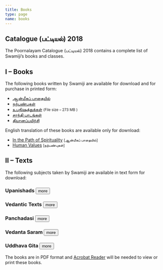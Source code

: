 ```yaml
---
title: Books
type: page
name: books
---
```


## Catalogue (பட்டியல்) 2018
The Poornalayam Catalogue (பட்டியல்) 2018 contains a complete list of Swamiji’s books and classes.

## I – Books
The following books written by Swamiji are available for download and for purchase in printed form:

<ul>
   <li><a href="/wp-content/uploads/aanmeeka-padaiyil-book-tamil.pdf">ஆன்மீகப் பாதையில்</a></li>
   <li><a href="/wp-content/uploads/human-values-book-tamil.pdf">நற்பண்புகள்</a></li>
   <li><a href="https://media.poornalayam.org/download/UpanishadsTamil/Upanishads_Full_Book.pdf">உபநிஷத்துக்கள்</a> <small>(File size – 273 MB )</small></li>
   <li><a href="/wp-content/uploads/shanti-pata-mantras-tamil.pdf">சாந்தி பாடங்கள்</a></li>
   <li><a href="/wp-content/uploads/dhyaana-payirchi.pdf">தியானப்பயிற்சி</a></li>
</ul>

English translation of these books are available only for download:

<ul>
   <li><a href="/wp-content/uploads/InThePathOfSpirituality.pdf">In the Path of Spiritualit</a><a href="/wp-content/uploads/InThePathOfSpirituality.pdf">y</a>&nbsp;<small>[ஆன்மீகப் பாதையில்]</small></li>
   <li><a href="/wp-content/uploads/human-values-book-english.pdf">Human Values</a> <small>[நற்பண்புகள்]</small></li>
</ul>

## II – Texts
The following subjects taken by Swamiji are available in text form for download:

### Upanishads <button onclick='showhide(this, "up")'>more</button>
<div id="up" class="collapse" style="display: none;">
   <ul>
      <li><a href="https://media.poornalayam.org/download/UpanishadsTamil/02_Mundaka_Upanishad.pdf">Mundaka Upanishad</a></li>
      <li><a href="https://media.poornalayam.org/download/UpanishadsTamil/03_Kena_Upanishad.pdf">Kena Upanishad</a></li>
      <li><a href="https://media.poornalayam.org/download/UpanishadsTamil/04_Katha_Upanishad.pdf">Katha Upanishad</a></li>
      <li><a href="https://media.poornalayam.org/download/UpanishadsTamil/05_Kaivalya_Upanishad.pdf">Kaivalya Upanishad</a></li>
      <li><a href="https://media.poornalayam.org/download/UpanishadsTamil/06_Taittiriya_Upanishad.pdf">Taittiriya Upanishad</a></li>
      <li><a href="https://media.poornalayam.org/download/UpanishadsTamil/07_Isavasya_Upanishad.pdf">Isavasya Upanishad</a></li>
      <li><a href="https://media.poornalayam.org/download/UpanishadsTamil/08_Mandukya_Upanishad.pdf">Mandukya Upanishad</a></li>
      <li>Mandukya Upanishad With Gowdapadha Karika <a href="https://media.poornalayam.org/download/MandukyaUpanishadGowdapadhaKarika/Mandukya_Upanishad_with_Gowdapadha_Karika_Tamil_1_of_4.pdf">Part 1</a> <a href="https://media.poornalayam.org/download/MandukyaUpanishadGowdapadhaKarika/Mandukya_Upanishad_with_Gowdapadha_Karika_Tamil_2_of_4.pdf">Part 2</a> <a href="https://media.poornalayam.org/download/MandukyaUpanishadGowdapadhaKarika/Mandukya_Upanishad_with_Gowdapadha_Karika_Tamil_3_of_4.pdf">Part 3</a> <a href="https://media.poornalayam.org/download/MandukyaUpanishadGowdapadhaKarika/Mandukya_Upanishad_with_Gowdapadha_Karika_Tamil_4_of_4.pdf">Part 4</a></li>
      <li><a href="https://media.poornalayam.org/download/UpanishadsTamil/00_Upanishads_Title_Pages.pdf">Upanishads Book Title Pages</a></li>
      <li><a href="https://media.poornalayam.org/download/UpanishadsTamil/01_Upanishads_Preface.pdf">Upanishads Book Preface</a></li>
      <li><a href="https://media.poornalayam.org/download/UpanishadsTamil/Upanishads_Full_Book.pdf">Upanishads Full Book</a></li>
   </ul>
   <p>Internet archive <a href="https://archive.org/details/UpanishadsTamil/">Upanishads book</a> download page.<br></p>
</div>

### Vedantic Texts <button onclick='showhide(this, "vt")'>more</button>
<div id="vt" class="collapse " style="display: none;">
   <ul>
      <li><a href="https://media.poornalayam.org/download/Panchadasi/Panchadasi_Chapter_01.pdf">Chapter 01</a></li>
      <li><a href="https://media.poornalayam.org/download/Panchadasi/Panchadasi_Chapter_02.pdf">Chapter 02</a></li>
      <li><a href="https://media.poornalayam.org/download/Panchadasi/Panchadasi_Chapter_03.pdf">Chapter 03</a></li>
      <li><a href="https://media.poornalayam.org/download/Panchadasi/Panchadasi_Chapter_04.pdf">Chapter 04</a></li>
      <li><a href="https://media.poornalayam.org/download/Panchadasi/Panchadasi_Chapter_05.pdf">Chapter 05</a></li>
      <li><a href="https://media.poornalayam.org/download/Panchadasi/Panchadasi_Chapter_06.pdf">Chapter 06</a></li>
      <li><a href="https://media.poornalayam.org/download/Panchadasi/Panchadasi_Chapter_07.pdf">Chapter 07</a></li>
      <li><a href="https://media.poornalayam.org/download/Panchadasi/Panchadasi_Chapter_08.pdf">Chapter 08</a></li>
      <li><a href="https://media.poornalayam.org/download/Panchadasi/Panchadasi_Chapter_09.pdf">Chapter 09</a></li>
      <li><a href="https://media.poornalayam.org/download/Panchadasi/Panchadasi_Chapter_10.pdf">Chapter 10</a></li>
      <li><a href="https://media.poornalayam.org/download/Panchadasi/Panchadasi_Chapter_11-15.pdf">Chapters 11-15</a></li>
   </ul>
   <p>Internet archive <a href="https://archive.org/details/Panchadasi/">Panchadasi</a> download page.<br></p>
</div>

### Panchadasi <button onclick='showhide(this, "pd")'>more</button>
<div id="pd" class="collase " style="display: none;">
   <ul>
      <li><a href="https://media.poornalayam.org/download/Panchadasi/Panchadasi_Chapter_01.pdf">Chapter 01</a></li>
      <li><a href="https://media.poornalayam.org/download/Panchadasi/Panchadasi_Chapter_02.pdf">Chapter 02</a></li>
      <li><a href="https://media.poornalayam.org/download/Panchadasi/Panchadasi_Chapter_03.pdf">Chapter 03</a></li>
      <li><a href="https://media.poornalayam.org/download/Panchadasi/Panchadasi_Chapter_04.pdf">Chapter 04</a></li>
      <li><a href="https://media.poornalayam.org/download/Panchadasi/Panchadasi_Chapter_05.pdf">Chapter 05</a></li>
      <li><a href="https://media.poornalayam.org/download/Panchadasi/Panchadasi_Chapter_06.pdf">Chapter 06</a></li>
      <li><a href="https://media.poornalayam.org/download/Panchadasi/Panchadasi_Chapter_07.pdf">Chapter 07</a></li>
      <li><a href="https://media.poornalayam.org/download/Panchadasi/Panchadasi_Chapter_08.pdf">Chapter 08</a></li>
      <li><a href="https://media.poornalayam.org/download/Panchadasi/Panchadasi_Chapter_09.pdf">Chapter 09</a></li>
      <li><a href="https://media.poornalayam.org/download/Panchadasi/Panchadasi_Chapter_10.pdf">Chapter 10</a></li>
      <li><a href="https://media.poornalayam.org/download/Panchadasi/Panchadasi_Chapter_11-15.pdf">Chapters 11-15</a></li>
   </ul>
   <p>Internet archive <a href="https://archive.org/details/Panchadasi/">Panchadasi</a> download page.<br></p>
</div>

### Vedanta Saram <button onclick='showhide(this, "vs")'>more</button>
<div id="vs" class="collapse" style="display: none;">
   <ul>
      <li><a href="https://media.poornalayam.org/download/VedantaSaram/VS_01.pdf">Part 1</a></li>
      <li><a href="https://media.poornalayam.org/download/VedantaSaram/VS_02.pdf">Part 2</a></li>
      <li><a href="https://media.poornalayam.org/download/VedantaSaram/VS_03.pdf">Part 3</a></li>
      <li><a href="https://media.poornalayam.org/download/VedantaSaram/VS_04.pdf">Part 4</a></li>
      <li><a href="https://media.poornalayam.org/download/VedantaSaram/VS_05.pdf">Part 5</a></li>
      <li><a href="https://media.poornalayam.org/download/VedantaSaram/VS_06.pdf">Part 6</a></li>
   </ul>
   <p>Internet archive <a href="https://archive.org/details/VedantaSaram/">Vedanta Saram</a> download page.</p>
</div>

### Uddhava Gita <button onclick='showhide(this, "ug")'>more</button>
<div id="ug" class="collapse" style="display: none;">
   <ul>
      <li><a href="https://media.poornalayam.org/download/UddhavaGitaText/Uddhava_Gita_Chapter_01.pdf">Chapter 01</a></li>
      <li><a href="https://media.poornalayam.org/download/UddhavaGitaText/Uddhava_Gita_Chapter_02.pdf">Chapter 02</a></li>
      <li><a href="https://media.poornalayam.org/download/UddhavaGitaText/Uddhava_Gita_Chapter_03.pdf">Chapter 03</a></li>
      <li><a href="https://media.poornalayam.org/download/UddhavaGitaText/Uddhava_Gita_Chapter_04.pdf">Chapter 04</a></li>
      <li><a href="https://media.poornalayam.org/download/UddhavaGitaText/Uddhava_Gita_Chapter_05.pdf">Chapter 05</a></li>
      <li><a href="https://media.poornalayam.org/download/UddhavaGitaText/Uddhava_Gita_Chapter_06.pdf">Chapter 06</a></li>
      <li><a href="https://media.poornalayam.org/download/UddhavaGitaText/Uddhava_Gita_Chapter_07.pdf">Chapter 07</a></li>
      <li><a href="https://media.poornalayam.org/download/UddhavaGitaText/Uddhava_Gita_Chapter_08.pdf">Chapter 08</a></li>
      <li><a href="https://media.poornalayam.org/download/UddhavaGitaText/Uddhava_Gita_Chapter_09.pdf">Chapter 09</a></li>
      <li><a href="https://media.poornalayam.org/download/UddhavaGitaText/Uddhava_Gita_Chapter_10.pdf">Chapter 10</a></li>
      <li><a href="https://media.poornalayam.org/download/UddhavaGitaText/Uddhava_Gita_Chapter_11.pdf">Chapter 11</a></li>
      <li><a href="https://media.poornalayam.org/download/UddhavaGitaText/Uddhava_Gita_Chapter_12.pdf">Chapter 12</a></li>
      <li><a href="https://media.poornalayam.org/download/UddhavaGitaText/Uddhava_Gita_Chapter_13.pdf">Chapter 13</a></li>
      <li><a href="https://media.poornalayam.org/download/UddhavaGitaText/Uddhava_Gita_Chapter_14.pdf">Chapter 14</a></li>
      <li><a href="https://media.poornalayam.org/download/UddhavaGitaText/Uddhava_Gita_Chapter_15.pdf">Chapter 15</a></li>
      <li><a href="https://media.poornalayam.org/download/UddhavaGitaText/Uddhava_Gita_Chapter_16.pdf">Chapter 16</a></li>
      <li><a href="https://media.poornalayam.org/download/UddhavaGitaText/Uddhava_Gita_Chapter_17.pdf">Chapter 17</a></li>
      <li><a href="https://media.poornalayam.org/download/UddhavaGitaText/Uddhava_Gita_Chapter_18.pdf">Chapter 18</a></li>
      <li><a href="https://media.poornalayam.org/download/UddhavaGitaText/Uddhava_Gita_Chapter_19.pdf">Chapter 19</a></li>
      <li><a href="https://media.poornalayam.org/download/UddhavaGitaText/Uddhava_Gita_Chapter_20.pdf">Chapter 20</a></li>
      <li><a href="https://media.poornalayam.org/download/UddhavaGitaText/Uddhava_Gita_Chapter_21.pdf">Chapter 21</a></li>
      <li><a href="https://media.poornalayam.org/download/UddhavaGitaText/Uddhava_Gita_Chapter_22.pdf">Chapter 22</a></li>
      <li><a href="https://media.poornalayam.org/download/UddhavaGitaText/Uddhava_Gita_Chapter_23.pdf">Chapter 23</a></li>
      <li><a href="https://media.poornalayam.org/download/UddhavaGitaText/Uddhava_Gita_Chapter_24.pdf">Chapter 24</a></li>
      <li><a href="https://media.poornalayam.org/download/UddhavaGitaText/Uddhava_Gita_Chapter_25.pdf">Chapter 25</a></li>
      <li><a href="https://media.poornalayam.org/download/UddhavaGitaText/Uddhava_Gita_Chapter_26.pdf">Chapter 26</a></li>
      <li><a href="https://media.poornalayam.org/download/UddhavaGitaText/Uddhava_Gita_Chapter_27.pdf">Chapter 27</a></li>
      <li><a href="https://media.poornalayam.org/download/UddhavaGitaText/Uddhava_Gita_Chapter_28.pdf">Chapter 28</a></li>
      <li><a href="https://media.poornalayam.org/download/UddhavaGitaText/Uddhava_Gita_Chapter_29.pdf">Chapter 29</a></li>
   </ul>
   <p>Internet archive <a href="https://archive.org/details/UddhavaGitaText/">Uddhava Gita</a> download page.<br></p>
</div>

The books are in PDF format and [Acrobat Reader](http://get.adobe.com/reader/) will be needed to view or print these books.

<script type="text/javascript">

function showhide(button, id) {

    var x = document.getElementById(id);

    if (x.style.display == "none") {
        button.innerHTML = "less";
        x.style.display = "block";
    } else {
        button.innerHTML = "more";
        x.style.display = "none";
    }
}

</script>